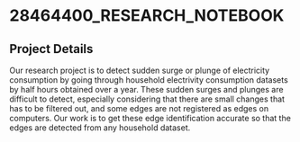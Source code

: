 # 28464400_RESEARCH_NOTEBOOK

## Project Details
Our research project is to detect sudden surge or plunge of electricity consumption by going through household electrivity consumption datasets by half hours obtained over a year. These sudden surges and plunges are difficult to detect, especially considering that there are small changes that has to be filtered out, and some edges are not registered as edges on computers. Our work is to get these edge identification accurate so that the edges are detected from any household dataset.
